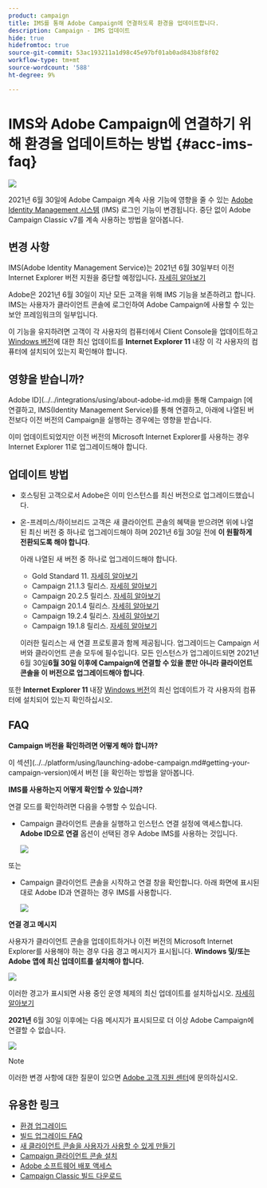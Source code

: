 ```yaml
---
product: campaign
title: IMS를 통해 Adobe Campaign에 연결하도록 환경을 업데이트합니다.
description: Campaign - IMS 업데이트
hide: true
hidefromtoc: true
source-git-commit: 53ac193211a1d98c45e97bf01ab0ad843b8f8f02
workflow-type: tm+mt
source-wordcount: '588'
ht-degree: 9%

---
```


# IMS와 Adobe Campaign에 연결하기 위해 환경을 업데이트하는 방법 {#acc-ims-faq}

![](../../assets/v7-only.svg)

2021년 6월 30일에 Adobe Campaign 계속 사용 기능에 영향을 줄 수 있는 [Adobe Identity Management 시스템](https://helpx.adobe.com/enterprise/using/identity.html) (IMS) 로그인 기능이 변경됩니다. 중단 없이 Adobe Campaign Classic v7를 계속 사용하는 방법을 알아봅니다.

## 변경 사항

IMS(Adobe Identity Management Service)는 2021년 6월 30일부터 이전 Internet Explorer 버전 지원을 중단할 예정입니다&#x200B;**.** [자세히 알아보기](https://helpx.adobe.com/x-productkb/global/update-operating-system-and-browser.html)

Adobe은 2021년 6월 30일이 지난 모든 고객을 위해 IMS 기능을 보존하려고 합니다. IMS는 사용자가 클라이언트 콘솔에 로그인하여 Adobe Campaign에 사용할 수 있는 보안 프레임워크의 일부입니다.

이 기능을 유지하려면 고객이 각 사용자의 컴퓨터에서 Client Console을 업데이트하고 [Windows 버전](../../rn/using/compatibility-matrix.md#ClientConsoleoperatingsystems)에 대한 최신 업데이트를 **Internet Explorer 11** 내장 이 각 사용자의 컴퓨터에 설치되어 있는지 확인해야 합니다.

## 영향을 받습니까?

Adobe ID](../../integrations/using/about-adobe-id.md)을 통해 Campaign [에 연결하고, IMS(Identity Management Service)를 통해 연결하고, 아래에 나열된 버전보다 이전 버전의 Campaign을 실행하는 경우에는 영향을 받습니다.

이미 업데이트되었지만 이전 버전의 Microsoft Internet Explorer를 사용하는 경우 Internet Explorer 11로 업그레이드해야 합니다.

## 업데이트 방법

* 호스팅된 고객으로서 Adobe은 이미 인스턴스를 최신 버전으로 업그레이드했습니다.

* 온-프레미스/하이브리드 고객은 새 클라이언트 콘솔의 혜택을 받으려면 위에 나열된 최신 버전 중 하나로 업그레이드해야 하며 2021년 6월 30일 전에 **이 원활하게 전환되도록 해야 합니다**.

   아래 나열된 새 버전 중 하나로 업그레이드해야 합니다.

   * Gold Standard 11. [자세히 알아보기](../../rn/using/gold-standard.md)
   * Campaign 21.1.3 릴리스. [자세히 알아보기](../../rn/using/latest-release.md)
   * Campaign 20.2.5 릴리스. [자세히 알아보기](../../rn/using/release--20-2.md)
   * Campaign 20.1.4 릴리스. [자세히 알아보기](../../rn/using/release--20-1.md)
   * Campaign 19.2.4 릴리스. [자세히 알아보기](../../rn/using/release--19-2.md)
   * Campaign 19.1.8 릴리스. [자세히 알아보기](../../rn/using/release--19-1.md)

   이러한 릴리스는 새 연결 프로토콜과 함께 제공됩니다. 업그레이드는 Campaign 서버와 클라이언트 콘솔 모두에 필수입니다. 모든 인스턴스가 업그레이드되면 2021년 6월 30일&#x200B;**6월 30일 이후에 Campaign에 연결할 수 있을 뿐만 아니라 클라이언트 콘솔을 이 버전으로 업그레이드해야 합니다**.

또한 **Internet Explorer 11** 내장 [Windows 버전](../../rn/using/compatibility-matrix.md#ClientConsoleoperatingsystems)의 최신 업데이트가 각 사용자의 컴퓨터에 설치되어 있는지 확인하십시오.

## FAQ

**Campaign 버전을 확인하려면 어떻게 해야 합니까?**

이 섹션](../../platform/using/launching-adobe-campaign.md#getting-your-campaign-version)에서 버전 [을 확인하는 방법을 알아봅니다.


**IMS를 사용하는지 어떻게 확인할 수 있습니까?**

연결 모드를 확인하려면 다음을 수행할 수 있습니다.

* Campaign 클라이언트 콘솔을 실행하고 인스턴스 연결 설정에 액세스합니다. **Adobe ID으로 연결** 옵션이 선택된 경우 Adobe IMS를 사용하는 것입니다.

   ![](../../integrations/using/assets/ims_1.png)

또는

* Campaign 클라이언트 콘솔을 시작하고 연결 창을 확인합니다. 아래 화면에 표시된 대로 Adobe ID과 연결하는 경우 IMS를 사용합니다.

   ![](../../integrations/using/assets/adobeID.png)

**연결 경고 메시지**

사용자가 클라이언트 콘솔을 업데이트하거나 이전 버전의 Microsoft Internet Explorer를 사용해야 하는 경우 다음 경고 메시지가 표시됩니다. **Windows 및/또는 Adobe 앱에 최신 업데이트를 설치해야 합니다.**

![](../../integrations/using/assets/do-not-localize/errorMsg.png)

이러한 경고가 표시되면 사용 중인 운영 체제의 최신 업데이트를 설치하십시오. [자세히 알아보기](https://helpx.adobe.com/x-productkb/global/update-operating-system-and-browser.html)

**2021년** 6월 30일 이후에는 다음 메시지가 표시되므로 더 이상 Adobe Campaign에 연결할 수 없습니다.

![](../../integrations/using/assets/do-not-localize/errorUpdateReq.png)

>[!NOTE]
>
>이러한 변경 사항에 대한 질문이 있으면 [Adobe 고객 지원 센터](https://helpx.adobe.com/kr/enterprise/admin-guide.html/enterprise/using/support-for-experience-cloud.ug.html)에 문의하십시오.

## 유용한 링크

* [환경 업그레이드](../../production/using/build-upgrade.md)
* [빌드 업그레이드 FAQ](../../platform/using/faq-build-upgrade.md)
* [새 클라이언트 콘솔을 사용자가 사용할 수 있게 만들기](../../installation/using/client-console-availability-for-windows.md)
* [Campaign 클라이언트 콘솔 설치](../../installation/using/installing-the-client-console.md)
* [Adobe 소프트웨어 배포 액세스](https://experienceleague.adobe.com/docs/experience-cloud/software-distribution/home.html?lang=en)
* [Campaign Classic 빌드 다운로드](https://experience.adobe.com/#/downloads/content/software-distribution/ko/campaign.html)